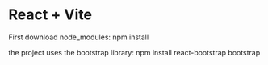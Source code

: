 # React + Vite

First download node_modules:
npm install

the project uses the bootstrap library:
npm install react-bootstrap bootstrap